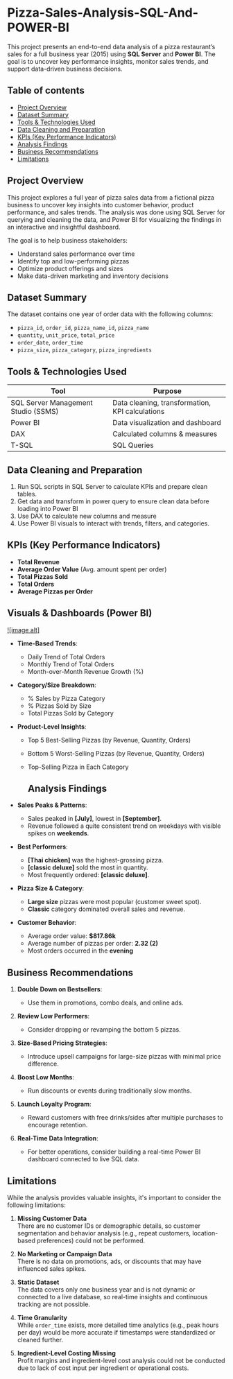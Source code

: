 # Pizza-Sales-Analysis-SQL-And-POWER-BI
This project presents an end-to-end data analysis of a pizza restaurant’s sales for a full business year (2015) using **SQL Server** and **Power BI**. The goal is to uncover key performance insights, monitor sales trends, and support data-driven business decisions.

## Table of contents

- [Project Overview](Project-Overview)
- [Dataset Summary](Dataset-Summary)
- [Tools & Technologies Used](Tools-&-Technologies-Used)
- [Data Cleaning and Preparation](Data-Cleaning-and-Preparation)
- [ KPIs (Key Performance Indicators)]( KPIs (Key-Performance-Indicators))
- [ Analysis Findings]( Analysis-Findings)
- [ Business Recommendations]( Business-Recommendations)
- [Limitations](Limitations)
  
## Project Overview

This project explores a full year of pizza sales data from a fictional pizza business to uncover key insights into customer behavior, product performance, and sales trends. The analysis was done using SQL Server for querying and cleaning the data, and Power BI for visualizing the findings in an interactive and insightful dashboard.

The goal is to help business stakeholders:
- Understand sales performance over time
- Identify top and low-performing pizzas
- Optimize product offerings and sizes
- Make data-driven marketing and inventory decisions

## Dataset Summary

The dataset contains one year of order data with the following columns:
- `pizza_id`, `order_id`, `pizza_name_id`, `pizza_name`
- `quantity`, `unit_price`, `total_price`
- `order_date`, `order_time`
- `pizza_size`, `pizza_category`, `pizza_ingredients`

## Tools & Technologies Used

| Tool      | Purpose                          |
|-----------|----------------------------------|
| SQL Server Management Studio (SSMS) | Data cleaning, transformation, KPI calculations |
| Power BI  | Data visualization and dashboard |
| DAX       | Calculated columns & measures    |
| T-SQL     | SQL Queries                      |

## Data Cleaning and Preparation

1. Run SQL scripts in SQL Server to calculate KPIs and prepare clean tables.
2. Get data and transform in power query to ensure clean data before loading into Power BI
3. Use DAX to calculate new columns and measure
4. Use Power BI visuals to interact with trends, filters, and categories.

## KPIs (Key Performance Indicators)
- **Total Revenue**
- **Average Order Value** (Avg. amount spent per order)
- **Total Pizzas Sold**
- **Total Orders**
- **Average Pizzas per Order**

## Visuals & Dashboards (Power BI)
[![image alt]](https://github.com/odewolemistura/Pizza-Sales-Analysis-SQL-And-POWER-BI/blob/d3320f13ce37818e6f0e1a2ffc9730836395bd4d/Dashboard%201.jpg.lnk)

- **Time-Based Trends**:
  - Daily Trend of Total Orders
  - Monthly Trend of Total Orders
  - Month-over-Month Revenue Growth (%)

- **Category/Size Breakdown**:
  - % Sales by Pizza Category
  - % Pizzas Sold by Size
  - Total Pizzas Sold by Category

- **Product-Level Insights**:
  - Top 5 Best-Selling Pizzas (by Revenue, Quantity, Orders)
  - Bottom 5 Worst-Selling Pizzas (by Revenue, Quantity, Orders)
  - Top-Selling Pizza in Each Category
 
    ##  Analysis Findings

- **Sales Peaks & Patterns**:
  - Sales peaked in **[July]**, lowest in **[September]**.
  - Revenue followed a quite consistent trend on weekdays with visible spikes on **weekends**.

- **Best Performers**:
  -  **[Thai chicken]** was the highest-grossing pizza.
  -  **[classic deluxe]** sold the most in quantity.
  - Most frequently ordered: **[classic deluxe]**.

- **Pizza Size & Category**:
  - **Large size** pizzas were most popular (customer sweet spot).
  - **Classic** category dominated overall sales and revenue.

- **Customer Behavior**:
  - Average order value: **$817.86k**
  - Average number of pizzas per order: **2.32 (2)**
  - Most orders occurred in the **evening**

## Business Recommendations

1. **Double Down on Bestsellers**:
   - Use them in promotions, combo deals, and online ads.

2. **Review Low Performers**:
   - Consider dropping or revamping the bottom 5 pizzas.

3. **Size-Based Pricing Strategies**:
   - Introduce upsell campaigns for large-size pizzas with minimal price difference.

4. **Boost Low Months**:
   - Run discounts or events during traditionally slow months.

5. **Launch Loyalty Program**:
   - Reward customers with free drinks/sides after multiple purchases to encourage retention.

6. **Real-Time Data Integration**:
   - For better operations, consider building a real-time Power BI dashboard connected to live SQL data.

## Limitations

While the analysis provides valuable insights, it's important to consider the following limitations:

1. **Missing Customer Data**  
   There are no customer IDs or demographic details, so customer segmentation and behavior analysis (e.g., repeat customers, location-based preferences) could not be performed.

2. **No Marketing or Campaign Data**  
   There is no data on promotions, ads, or discounts that may have influenced sales spikes.

3. **Static Dataset**  
   The data covers only one business year and is not dynamic or connected to a live database, so real-time insights and continuous tracking are not possible.

4. **Time Granularity**  
   While `order_time` exists, more detailed time analytics (e.g., peak hours per day) would be more accurate if timestamps were standardized or cleaned further.

5. **Ingredient-Level Costing Missing**  
   Profit margins and ingredient-level cost analysis could not be conducted due to lack of cost input per ingredient or operational costs.
